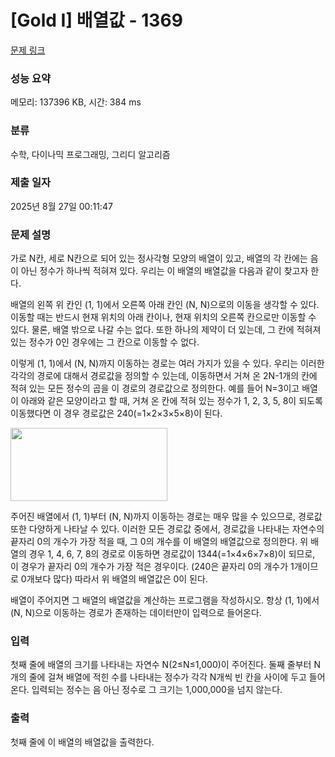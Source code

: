# [Gold I] 배열값 - 1369 

[문제 링크](https://www.acmicpc.net/problem/1369) 

### 성능 요약

메모리: 137396 KB, 시간: 384 ms

### 분류

수학, 다이나믹 프로그래밍, 그리디 알고리즘

### 제출 일자

2025년 8월 27일 00:11:47

### 문제 설명

<p>가로 N칸, 세로 N칸으로 되어 있는 정사각형 모양의 배열이 있고, 배열의 각 칸에는 음이 아닌 정수가 하나씩 적혀져 있다. 우리는 이 배열의 배열값을 다음과 같이 찾고자 한다.</p>
<p>배열의 왼쪽 위 칸인 (1, 1)에서 오른쪽 아래 칸인 (N, N)으로의 이동을 생각할 수 있다. 이동할 때는 반드시 현재 위치의 아래 칸이나, 현재 위치의 오른쪽 칸으로만 이동할 수 있다. 물론, 배열 밖으로 나갈 수는 없다. 또한 하나의 제약이 더 있는데, 그 칸에 적혀져 있는 정수가 0인 경우에는 그 칸으로 이동할 수 없다.</p>
<p>이렇게 (1, 1)에서 (N, N)까지 이동하는 경로는 여러 가지가 있을 수 있다. 우리는 이러한 각각의 경로에 대해서 경로값을 정의할 수 있는데, 이동하면서 거쳐 온 2N-1개의 칸에 적혀 있는 모든 정수의 곱을 이 경로의 경로값으로 정의한다. 예를 들어 N=3이고 배열이 아래와 같은 모양이라고 할 때, 거쳐 온 칸에 적혀 있는 정수가 1, 2, 3, 5, 8이 되도록 이동했다면 이 경우 경로값은 240(=1×2×3×5×8)이 된다.</p>
<p><img width="251" height="117" alt="" src="https://www.acmicpc.net/upload/201004/qoduf.JPG"></p>
<p>주어진 배열에서 (1, 1)부터 (N, N)까지 이동하는 경로는 매우 많을 수 있으므로, 경로값 또한 다양하게 나타날 수 있다. 이러한 모든 경로값 중에서, 경로값을 나타내는 자연수의 끝자리 0의 개수가 가장 적을 때, 그 0의 개수를 이 배열의 배열값으로 정의한다. 위 배열의 경우 1, 4, 6, 7, 8의 경로로 이동하면 경로값이 1344(=1×4×6×7×8)이 되므로, 이 경우가 끝자리 0의 개수가 가장 적은 경우이다. (240은 끝자리 0의 개수가 1개이므로 0개보다 많다) 따라서 위 배열의 배열값은 0이 된다.</p>
<p>배열이 주어지면 그 배열의 배열값을 계산하는 프로그램을 작성하시오. 항상 (1, 1)에서 (N, N)으로 이동하는 경로가 존재하는 데이터만이 입력으로 들어온다.</p>

### 입력 

 <p>첫째 줄에 배열의 크기를 나타내는 자연수 N(2≤N≤1,000)이 주어진다. 둘째 줄부터 N개의 줄에 걸쳐 배열에 적힌 수를 나타내는 정수가 각각 N개씩 빈 칸을 사이에 두고 들어온다. 입력되는 정수는 음 아닌 정수로 그 크기는 1,000,000을 넘지 않는다.</p>

### 출력 

 <p>첫째 줄에 이 배열의 배열값을 출력한다.</p>

